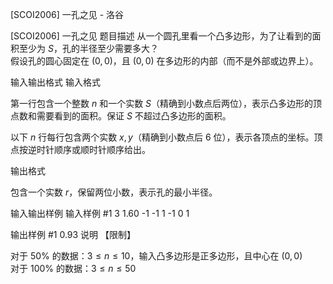 



[SCOI2006] 一孔之见 - 洛谷














[SCOI2006] 一孔之见
题目描述
从一个圆孔里看一个凸多边形，为了让看到的面积至少为 $S$，孔的半径至少需要多大？  
假设孔的圆心固定在 $(0,0)$，且 $(0, 0)$ 在多边形的内部（而不是外部或边界上）。

输入输出格式
输入格式

第一行包含一个整数 $n$ 和一个实数 $S$（精确到小数点后两位），表示凸多边形的顶点数和需要看到的面积。保证 $S$ 不超过凸多边形的面积。

以下 $n$ 行每行包含两个实数 $x,y$（精确到小数点后 $6$ 位），表示各顶点的坐标。顶点按逆时针顺序或顺时针顺序给出。

输出格式

包含一个实数 $r$，保留两位小数，表示孔的最小半径。

输入输出样例
输入样例 #1
3 1.60
-1 -1
1 -1
0 1

输出样例 #1
0.93
说明
【限制】

对于 $50\%$ 的数据：$3\le n \le 10$，输入凸多边形是正多边形，且中心在 $(0,0)$   
对于 $100\%$ 的数据：$3\le n \le 50$








